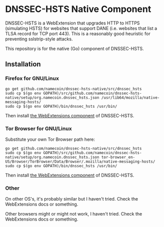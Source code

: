 # DNSSEC-HSTS Native Component

DNSSEC-HSTS is a WebExtension that upgrades HTTP to HTTPS (simulating HSTS) for websites that support DANE (i.e. websites that list a TLSA record for TCP port 443).  This is a reasonably good heuristic for preventing sslstrip-style attacks.

This repository is for the native (Go) component of DNSSEC-HSTS.

## Installation

### Firefox for GNU/Linux

~~~
go get github.com/namecoin/dnssec-hsts-native/src/dnssec_hsts
sudo cp $(go env GOPATH)/src/github.com/namecoin/dnssec-hsts-native/setup/org.namecoin.dnssec_hsts.json /usr/lib64/mozilla/native-messaging-hosts/
sudo cp $(go env GOPATH)/bin/dnssec_hsts /usr/bin/
~~~

Then install [the WebExtensions component](https://github.com/namecoin/dnssec-hsts) of DNSSEC-HSTS.

### Tor Browser for GNU/Linux

Substitute your own Tor Browser path here:

~~~
go get github.com/namecoin/dnssec-hsts-native/src/dnssec_hsts
sudo cp $(go env GOPATH)/src/github.com/namecoin/dnssec-hsts-native/setup/org.namecoin.dnssec_hsts.json tor-browser_en-US/Browser/TorBrowser/Data/Browser/.mozilla/native-messaging-hosts/
sudo cp $(go env GOPATH)/bin/dnssec_hsts /usr/bin/
~~~

Then install [the WebExtensions component](https://github.com/namecoin/dnssec-hsts) of DNSSEC-HSTS.

### Other

On other OS's, it's probably similar but I haven't tried.  Check the WebExtensions docs or something.

Other browsers might or might not work, I haven't tried.  Check the WebExtensions docs or something.
